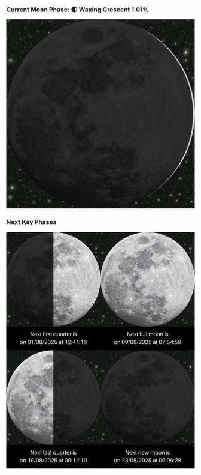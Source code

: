 ### Current Moon Phase: 🌒 Waxing Crescent 1.01%
![Moon Phase](moonphase.png)
### Next Key Phases
![Gallery](gallery.png)